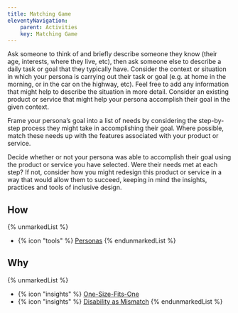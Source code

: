 ```yaml
---
title: Matching Game
eleventyNavigation:
    parent: Activities
    key: Matching Game
---
```


Ask someone to think of and briefly describe someone they know (their age, interests, where they live, etc), then ask
someone else to describe a daily task or goal that they typically have. Consider the context or situation in which your
persona is carrying out their task or goal (e.g. at home in the morning, or in the car on the highway, etc). Feel free
to add any information that might help to describe the situation in more detail. Consider an existing product or service
that might help your persona accomplish their goal in the given context.

Frame your persona’s goal into a list of needs by considering the step-by-step process they might take in accomplishing
their goal.  Where possible, match these needs up with the features associated with your product or service.

Decide whether or not your persona was able to accomplish their goal using the product or service you have selected.
Were their needs met at each step? If not, consider how you might redesign this product or service in a way that would
allow them to succeed, keeping in mind the insights, practices and tools of inclusive design.

## How

{% unmarkedList %}
* {% icon "tools" %} [Personas](../../tools/personas/)
{% endunmarkedList %}

## Why

{% unmarkedList %}
* {% icon "insights" %} [One-Size-Fits-One](../../insights/one-size-fits-one/)
* {% icon "insights" %} [Disability as Mismatch](../../insights/disability-as-mismatch/)
{% endunmarkedList %}
